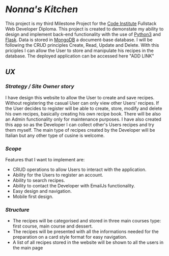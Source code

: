 # **_Nonna's Kitchen_**

This project is my third Milestone Project for the [Code Institute](https://codeinstitute.net/) Fullstack Web Developer Diploma. This project is created to demonstate my ability to design and implement back-end functionality with the use of [Python3](https://www.python.org/download/releases/3.0/) and [Flask](https://flask.palletsprojects.com/en/1.1.x/). Data is stored in [MongoDB](https://www.mongodb.com/) a document-base database. I will be following the CRUD principles Create, Read, Update and Delete. With this priciples I can allow the User to store and manipulate his recipes in the database.
The deployed application can be accessed here "ADD LINK"  

## **_UX_**  
### **_Strategy / Site Owner story_**

I have design this website to allow the User to create and save recipes. Without registering the casual User can only view other Users' recipes. If the User decides to register will be able to create, store, modify and delete his own recipes, basically creating his own recipe book. There will be also an Admin functionality only for maintenance purposes. I have also created this app so as the Developer I can collect other's Users recipes and try them myself. The main type of recipes created by the Developer will be Italian but any other type of cusine is welcome.

### **_Scope_**

Features that I want to implement are:

*  CRUD operations to allow Users to interact with the application.  
*  Ability for the Users to register an account.
*  Ability to search recipes.
*  Ability to contact the Developer with EmailJs functionality.
*  Easy design and navigation.
*  Mobile first design.

### **_Structure_**

* The recipes will be categorised and stored in three main courses type: first course, main course and dessert.  
* The recipes will be presented with all the informations needed for the preparation on a card style format for easy navigation. 
* A list of all recipes stored in the website will be shown to all the users in the main page





